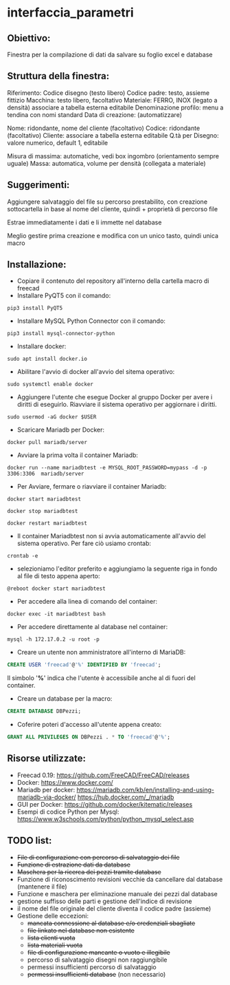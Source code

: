 # interfaccia_parametri

## Obiettivo:

Finestra per la compilazione di dati da salvare su foglio excel e database

## Struttura della finestra:

Riferimento: Codice disegno (testo libero)
Codice padre: testo, assieme fittizio
Macchina: testo libero, facoltativo
Materiale: FERRO, INOX (legato a densità) associare a tabella esterna editabile
Denominazione profilo: menu a tendina con nomi standard
Data di creazione: (automatizzare)

Nome: ridondante, nome del cliente (facoltativo)
Codice: ridondante (facoltativo)
Cliente: associare a tabella esterna editabile
Q.tà per Disegno: valore numerico, default 1, editabile

Misura di massima: automatiche, vedi box ingombro (orientamento sempre uguale)
Massa: automatica, volume per densità (collegata a materiale)

## Suggerimenti:

Aggiungere salvataggio del file su percorso prestabilito, con creazione sottocartella in base al nome del cliente, quindi + proprietà di percorso file

Estrae immediatamente i dati e li immette nel database

Meglio gestire prima creazione e modifica con un unico tasto, quindi unica macro

## Installazione:

- Copiare il contenuto del repository all'interno della cartella macro di freecad
- Installare PyQT5 con il comando:
```shell
pip3 install PyQT5
```
- Installare MySQL Python Connector con il comando:
```shell
pip3 install mysql-connector-python
```
- Installare docker:
```shell
sudo apt install docker.io
```
- Abilitare l'avvio di docker all'avvio del sitema operativo:
```shell
sudo systemctl enable docker
```
- Aggiungere l'utente che esegue Docker al gruppo Docker per avere i diritti di eseguirlo. Riavviare il sistema operativo per aggiornare i diritti.
```shell
sudo usermod -aG docker $USER
```
- Scaricare Mariadb per Docker:
```shell
docker pull mariadb/server
```
- Avviare la prima volta il container Mariadb:
```shell
docker run --name mariadbtest -e MYSQL_ROOT_PASSWORD=mypass -d -p 3306:3306  mariadb/server
```
- Per Avviare, fermare o riavviare il container Mariadb:
```shell
docker start mariadbtest
```
```shell
docker stop mariadbtest
```
```shell
docker restart mariadbtest
```
- Il container Mariadbtest non si avvia automaticamente all'avvio del sistema operativo. Per fare ciò usiamo crontab:
```shell
crontab -e
```
- selezioniamo l'editor preferito e aggiungiamo la seguente riga in fondo al file di testo appena aperto:
```text
@reboot docker start mariadbtest
```
- Per accedere alla linea di comando del container:
```shell
docker exec -it mariadbtest bash
```
- Per accedere direttamente al database nel container: 
```shell
mysql -h 172.17.0.2 -u root -p
```
- Creare un utente non amministratore all'interno di MariaDB: 
```sql
CREATE USER 'freecad'@'%' IDENTIFIED BY 'freecad';
```
Il simbolo '**%**' indica che l'utente è accessibile anche al di fuori del container.
- Creare un database per la macro:
```sql
CREATE DATABASE DBPezzi;
```
- Coferire poteri d'accesso all'utente appena creato:
```sql
GRANT ALL PRIVILEGES ON DBPezzi . * TO 'freecad'@'%';
```
## Risorse utilizzate:

- Freecad 0.19: https://github.com/FreeCAD/FreeCAD/releases
- Docker: https://www.docker.com/
- Mariadb per docker:
https://mariadb.com/kb/en/installing-and-using-mariadb-via-docker/
https://hub.docker.com/_/mariadb
- GUI per Docker: https://github.com/docker/kitematic/releases 
- Esempi di codice Python per Mysql: https://www.w3schools.com/python/python_mysql_select.asp

## TODO list:

- ~~File di configurazione con percorso di salvataggio dei file~~
- ~~Funzione di estrazione dati da database~~
- ~~Maschera per la ricerca dei pezzi tramite database~~
- Funzione di riconoscimento revisioni vecchie da cancellare dal database (mantenere il file)
- Funzione e maschera per eliminazione manuale dei pezzi dal database
- gestione suffisso delle parti e gestione dell'indice di revisione
- il nome del file originale del cliente diventa il codice padre (assieme)
- Gestione delle eccezioni:
    - ~~mancata connessione al database e/o credenziali sbagliate~~
    - ~~file linkato nel database non esistente~~
    - ~~lista clienti vuota~~
    - ~~lista materiali vuota~~
    - ~~file di configurazione mancante o vuoto e illegibile~~
    - percorso di salvataggio disegni non raggiungibile
    - permessi insufficienti percorso di salvataggio
    - ~~permessi insufficienti database~~ (non necessario)

